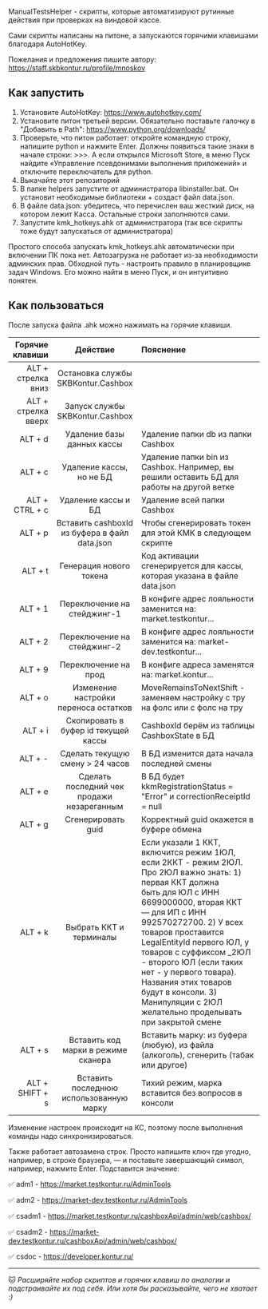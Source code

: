 ManualTestsHelper - скрипты, которые автоматизируют рутинные действия при проверках на виндовой кассе. 

Сами скрипты написаны на питоне, а запускаются горячими клавишами благодаря AutoHotKey.

Пожелания и предложения пишите автору: https://staff.skbkontur.ru/profile/mnoskov

## Как запустить

1. Установите AutoHotKey: https://www.autohotkey.com/
2. Установите питон третьей версии. Обязательно поставьте галочку в "Добавить в Path": https://www.python.org/downloads/
3. Проверьте, что питон работает: откройте командную строку, напишите python и нажмите Enter. Должны появиться такие знаки в начале строки: >>>. А если открылся Microsoft Store, в меню Пуск найдите «Управление псевдонимами выполнения приложений» и отключите переключатель для python.
3. Выкачайте этот репозиторий 
4. В папке helpers запустите от администратора libinstaller.bat. Он установит необходимые библиотеки + создаст файл data.json.
5. В файле data.json: убедитесь, что перечислен ваш жесткий диск, на котором лежит Касса. Остальные строки заполняются сами.
6. Запустите kmk_hotkeys.ahk от администратора (так все скрипты тоже будут запускаться от администратора)

Простого способа запускать kmk_hotkeys.ahk автоматически при включении ПК пока нет. Автозагрузка не работает из-за необходимости админских прав. Обходной путь - настроить правило в планировщике задач Windows. Его можно найти в меню Пуск, и он интуитивно понятен.

## Как пользоваться

После запуска файла .ahk можно нажимать на горячие клавиши.

| Горячие клавиши | Действие | Пояснение|
|----:|:----:|:----------|
|ALT + стрелка вниз  | Остановка службы SKBKontur.Cashbox |  |
|ALT + стрелка вверх | Запуск службы SKBKontur.Cashbox |  |
|ALT + d |Удаление базы данных кассы | Удаление папки db из папки Cashbox |
|ALT + c | Удаление кассы, но не БД | Удаление папки bin из Cashbox. Например, вы решили оставить БД для работы на другой ветке |
|ALT + CTRL + c | Удаление кассы и БД | Удаление всей папки Cashbox | 
|ALT + p | Вставить cashboxId из буфера в файл data.json | Чтобы сгенерировать токен для этой КМК в следующем скрипте |
|ALT + t| Генерация нового токена| Код активации сгенерируется для кассы, которая указана в файле data.json |
|ALT + 1| Переключение на стейджинг-1 | В конфиге адрес лояльности заменится на: market.testkontur... |
|ALT + 2 | Переключение на стейджинг-2  | В конфиге адрес лояльности заменится на: market-dev.testkontur... |
|ALT + 9 | Переключение на прод  | В конфиге адреса заменятся на: market.kontur... |
|ALT + o | Изменение настройки переноса остатков | MoveRemainsToNextShift - заменяем настройку с тру на фолс или с фолс на тру |
|ALT + i | Скопировать в буфер id текущей кассы | CashboxId берём из таблицы CashboxState в БД |
|ALT + - | Сделать текущую смену > 24 часов | В БД изменится дата начала последней смены |
|ALT + e | Сделать последний чек продажи незареганным | В БД будет kkmRegistrationStatus = "Error"  и correctionReceiptId = null |
|ALT + g | Сгенерировать guid | Корректный guid окажется в буфере обмена |
|ALT + k | Выбрать ККТ и терминалы | Если указали 1 ККТ, включится режим 1ЮЛ, если 2ККТ - режим 2ЮЛ. Про 2ЮЛ важно знать:  1) первая ККТ должна быть для ЮЛ с ИНН 6699000000, вторая ККТ — для ИП с ИНН 992570272700. 2) У всех товаров проставится LegalEntityId первого ЮЛ, у товаров с суффиксом _2ЮЛ - второго ЮЛ (если таких нет - у первого товара). Названия этих товаров будут в консоли. 3) Манипуляции с 2ЮЛ желательно проделывать при закрытой смене|
|ALT + s | Вставить код марки в режиме сканера | Вставить марку: из буфера (любую), из файла (алкоголь), сгенерить (табак или другое)|
|ALT + SHIFT + s | Вставить последнюю использованную марку | Тихий режим, марка вставится без вопросов в консоли |

Изменение настроек происходит на КС, поэтому после выполнения команды надо синхронизироваться.

Также работает автозамена строк. Просто напишите ключ где угодно, например, в строке браузера, — и поставьте завершающий символ, например, нажмите Enter. 
Подставится значение:

:white_check_mark: adm1 - https://market.testkontur.ru/AdminTools

:white_check_mark: adm2 - https://market-dev.testkontur.ru/AdminTools

:white_check_mark: csadm1 - https://market.testkontur.ru/cashboxApi/admin/web/cashbox/

:white_check_mark: csadm2 - https://market-dev.testkontur.ru/cashboxApi/admin/web/cashbox/

:white_check_mark: csdoc - https://developer.kontur.ru/


____

:cat: *Расширяйте набор скриптов и горячих клавиш по аналогии и подстраивайте их под себя. 
Или хотя бы расказывайте, чего не хватает :)* 

